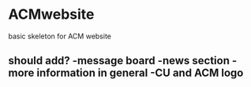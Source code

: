 # ACMwebsite

basic skeleton for ACM website

should add?
-message board
-news section
-more information in general
-CU and ACM logo
-

